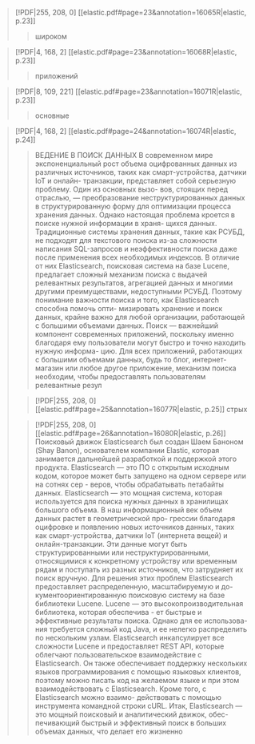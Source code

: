 > [!PDF|255, 208, 0] [[elastic.pdf#page=23&annotation=16065R|elastic, p.23]]
> > широком
> 
>

> [!PDF|4, 168, 2] [[elastic.pdf#page=23&annotation=16068R|elastic, p.23]]
> > приложений
> 
>

> [!PDF|8, 109, 221] [[elastic.pdf#page=23&annotation=16071R|elastic, p.23]]
> > основные
> 
>

> [!PDF|4, 168, 2] [[elastic.pdf#page=24&annotation=16074R|elastic, p.24]]
> > ВЕДЕНИЕ В ПОИСК ДАННЫХ В современном мире экспоненциальный рост объема оцифрованных данных из различных источников, таких как смарт-устройства, датчики IoT и онлайн- транзакции, представляет собой серьезную проблему. Один из основных вызо- вов, стоящих перед отраслью, — преобразование неструктурированных данных в структурированную форму для оптимизации процесса хранения данных. Однако настоящая проблема кроется в поиске нужной информации в храня- щихся данных. Традиционные системы хранения данных, такие как РСУБД, не подходят для текстового поиска из-за сложности написания SQL-запросов и неэффективности поиска даже после применения всех необходимых индексов. В отличие от них Elasticsearch, поисковая система на базе Lucene, предлагает сложный механизм поиска с выдачей релевантных результатов, агрегацией данных и многими другими преимуществами, недоступными РСУБД. Поэтому понимание важности поиска и того, как Elasticsearch способна помочь опти- мизировать хранение и поиск данных, крайне важно для любой организации, работающей с большими объемами данных. Поиск — важнейший компонент современных приложений, поскольку именно благодаря ему пользователи могут быстро и точно находить нужную информа- цию. Для всех приложений, работающих с большими объемами данных, будь то блог, интернет-магазин или любое другое приложение, механизм поиска необходим, чтобы предоставлять пользователям релевантные резул
> 
> > [!PDF|255, 208, 0] [[elastic.pdf#page=25&annotation=16077R|elastic, p.25]]
> > стрых
> 
> > [!PDF|255, 208, 0] [[elastic.pdf#page=26&annotation=16080R|elastic, p.26]]
> > Поисковый движок Elasticsearch был создан Шаем Баноном (Shay Banon), основателем компании Elastic, которая занимается дальнейшей разработкой и поддержкой этого продукта. Elasticsearch — это ПО с открытым исходным кодом, которое может быть запущено на одном сервере или на сотнях сер - веров, чтобы обрабатывать петабайты данных. Elasticsearch — это мощная система, которая используется для поиска нужных данных в хранилищах большого объема. В наш информационный век объем данных растет в геометрической про- грессии благодаря оцифровке и появлению новых источников данных, таких как смарт-устройства, датчики IoT (интернета вещей) и онлайн-транзакции. Эти данные могут быть структурированными или неструктурированными, относящимися к конкретному устройству или временным рядам и поступать из разных источников, что затрудняет их поиск вручную. Для решения этих проблем Elasticsearch предоставляет распределенную, масштабируемую и до- кументоориентированную поисковую систему на базе библиотеки Lucene. Lucene — это высокопроизводительная библиотека, которая обеспечива - ет быстрые и эффективные результаты поиска. Однако для ее использова- ния требуется сложный код Java, и ее нелегко распределить по нескольким узлам. Elasticsearch инкапсулирует все сложности Lucene и предоставляет REST API, которые облегчают пользовательское взаимодействие с Elasticsearch. Он также обеспечивает поддержку нескольких языков программирования с помощью языковых клиентов, поэтому можно писать код на желаемом языке и при этом взаимодействовать с Elasticsearch. Кроме того, с Elasticsearch можно взаимо- действовать с помощью инструмента командной строки cURL. Итак, Elasticsearch — это мощный поисковый и аналитический движок, обес- печивающий быстрый и эффективный поиск в больших объемах данных, что делает его жизненно 
> 
> 